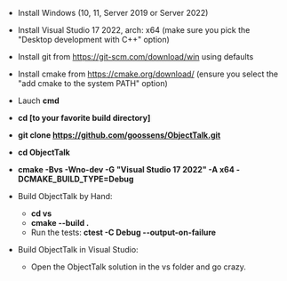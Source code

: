 * Install Windows (10, 11, Server 2019 or Server 2022)
* Install Visual Studio 17 2022, arch: x64 (make sure you pick the "Desktop development with C++" option)

* Install git from https://git-scm.com/download/win using defaults
* Install cmake from https://cmake.org/download/ (ensure you select  the "add cmake to the system PATH" option)
* Lauch **cmd**
* **cd [to your favorite build directory]**
* **git clone https://github.com/goossens/ObjectTalk.git**
* **cd ObjectTalk**
* **cmake -Bvs -Wno-dev -G "Visual Studio 17 2022" -A x64 -DCMAKE_BUILD_TYPE=Debug**
* Build ObjectTalk by Hand:
	* **cd vs**
	* **cmake --build .**
	* Run the tests: **ctest -C Debug --output-on-failure**
* Build ObjectTalk in Visual Studio:
	* Open the ObjectTalk solution in the vs folder and go crazy.
